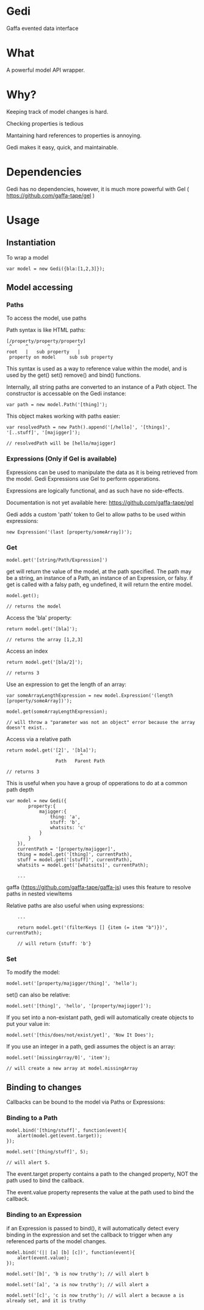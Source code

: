 Gedi
====

Gaffa evented data interface


# What #

A powerful model API wrapper.

# Why? #

Keeping track of model changes is hard.

Checking properties is tedious

Mantaining hard references to properties is annoying.

Gedi makes it easy, quick, and maintainable.

# Dependencies #

Gedi has no dependencies, however, it is much more powerful with Gel ( https://github.com/gaffa-tape/gel )

# Usage #

## Instantiation ##

To wrap a model

    var model = new Gedi({bla:[1,2,3]});
    
## Model accessing ##

### Paths ###

To access the model, use paths

Path syntax is like HTML paths:

    [/property/property/property]
     ^     ^       ^          ^
    root   |   sub property   |
     property on model     sub sub property
     
This syntax is used as a way to reference value within the model, and is used by the get() set() remove() and bind() functions.
    
Internally, all string paths are converted to an instance of a Path object. The constructor is accessable on the Gedi instance:

    var path = new model.Path('[thing]');

This object makes working with paths easier:

    var resolvedPath = new Path().append('[/hello]', '[things]', '[..stuff]', '[majigger]');
    
    // resolvedPath will be [hello/majigger]
    
### Expressions (Only if Gel is available) ###

Expressions can be used to manipulate the data as it is being retrieved from the model. Gedi Expressions use Gel to perform opperations.

Expressions are logically functional, and as such have no side-effects.

Documentation is not yet available here: https://github.com/gaffa-tape/gel

Gedi adds a custom 'path' token to Gel to allow paths to be used within expressions:

    new Expression('(last [property/someArray])');    

### Get ###

    model.get('[string/Path/Expression]')
    
get will return the value of the model, at the path specified. The path may be a string, an instance of a Path, an instance of an Expression, or falsy.
if get is called with a falsy path, eg undefined, it will return the entire model.

    model.get();
    
    // returns the model

Access the 'bla' property:

    return model.get('[bla]');
    
    // returns the array [1,2,3]
    
Access an index

    return model.get('[bla/2]');
    
    // returns 3
    
Use an expression to get the length of an array:

    var someArrayLengthExpression = new model.Expression('(length [property/someArray])');
    
    model.get(someArrayLengthExpression);
    
    // will throw a "parameter was not an object" error because the array doesn't exist..
    
Access via a relative path

    return model.get('[2]', '[bla]');
                       ^       ^
                      Path   Parent Path
                         
    // returns 3
    
This is useful when you have a group of opperations to do at a common path depth

    var model = new Gedi({
            property:{
                majigger:{
                    thing: 'a',
                    stuff: 'b',
                    whatsits: 'c'
                }
            }
        }),
        currentPath = '[property/majigger]',
        thing = model.get('[thing]', currentPath),
        stuff = model.get('[stuff]', currentPath),
        whatsits = model.get('[whatsits]', currentPath);
        
        ...
        
gaffa (https://github.com/gaffa-tape/gaffa-js) uses this feature to resolve paths in nested viewItems

Relative paths are also useful when using expressions:

        ...
        
        return model.get('(filterKeys [] {item (= item "b")})', currentPath);
        
        // will return {stuff: 'b'}
        
### Set ###

To modify the model:

    model.set('[property/majigger/thing]', 'hello');
    
set() can also be relative:

    model.set('[thing]', 'hello', '[property/majigger]');

If you set into a non-existant path, gedi will automatically create objects to put your value in:

    model.set('[this/does/not/exist/yet]', 'Now It Does');
    
If you use an integer in a path, gedi assumes the object is an array:

    model.set('[missingArray/0]', 'item');
    
    // will create a new array at model.missingArray
    
## Binding to changes ##

Callbacks can be bound to the model via Paths or Expressions:

### Binding to a Path ###

    model.bind('[thing/stuff]', function(event){
        alert(model.get(event.target));
    });
    
    model.set('[thing/stuff]', 5);
    
    // will alert 5.
    
The event.target property contains a path to the changed property, NOT the path used to bind the callback.
    
The event.value property represents the value at the path used to bind the callback.

### Binding to an Expression ###

if an Expression is passed to bind(), it will automatically detect every binding in the expression and set the callback to trigger when any referenced parts of the model changes.

    
    model.bind('(|| [a] [b] [c])', function(event){
        alert(event.value);
    });
    
    model.set('[b]', 'b is now truthy'); // will alert b
    
    model.set('[a]', 'a is now truthy'); // will alert a
    
    model.set('[c]', 'c is now truthy'); // will alert a because a is already set, and it is truthy
    

    
